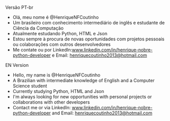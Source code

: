 Versão PT-br
- Olá, meu nome é @HenriqueNFCoutinho 
- Um brasileiro com conhecimento intermediário de inglês e estudante de Ciência da Computação 
- Atualmente estudando Python, HTML e Json 
- Estou sempre à procura de novas oportunidades com projetos pessoais ou colaborações com outros desenvolvedores 
- Me contate ou por LinkedIn:www.linkedin.com/in/henrique-nobre-python-developer e Email: henriquecoutinho2013@hotmail.com

EN Version
- Hello, my name is @HenriqueNFCoutinho 
- A Brazilian with intermediate knowledge of English and a Computer Science student 
- Currently studying Python, HTML and Json 
- I'm always looking for new opportunities with personal projects or collaborations with other developers
- Contact me or via LinkedIn: www.linkedin.com/in/henrique-nobre-python-developer and Email: henriquecoutinho2013@hotmail.com
